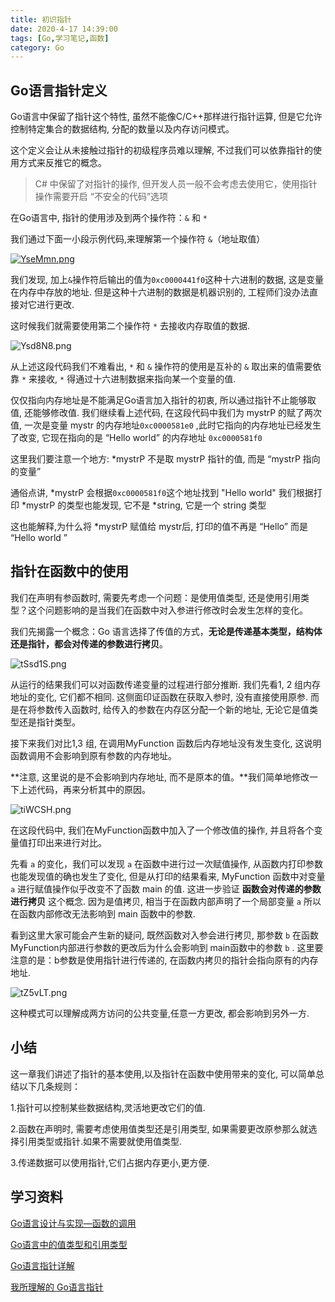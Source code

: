 ```yaml
---
title: 初识指针
date: 2020-4-17 14:39:00
tags: [Go,学习笔记,函数]
category: Go
---
```




## Go语言指针定义

Go语言中保留了指针这个特性, 虽然不能像C/C++那样进行指针运算, 但是它允许控制特定集合的数据结构, 分配的数量以及内存访问模式。

这个定义会让从未接触过指针的初级程序员难以理解, 不过我们可以依靠指针的使用方式来反推它的概念。



> C# 中保留了对指针的操作, 但开发人员一般不会考虑去使用它，使用指针操作需要开启 “不安全的代码”选项



在Go语言中, 指针的使用涉及到两个操作符：`&` 和 ` * ` 

我们通过下面一小段示例代码,来理解第一个操作符 `&`（地址取值）

[![YseMmn.png](https://s1.ax1x.com/2020/05/15/YseMmn.png)](https://imgchr.com/i/YseMmn)

我们发现, 加上`&`操作符后输出的值为`0xc0000441f0`这种十六进制的数据, 这是变量在内存中存放的地址. 但是这种十六进制的数据是机器识别的, 工程师们没办法直接对它进行更改.

这时候我们就需要使用第二个操作符 `*` 去接收内存取值的数据.

![Ysd8N8.png](https://s1.ax1x.com/2020/05/15/Ysd8N8.png)

从上述这段代码我们不难看出, `*` 和 `&` 操作符的使用是互补的  `&` 取出来的值需要依靠 `*` 来接收, `*` 得通过十六进制数据来指向某一个变量的值.

仅仅指向内存地址是不能满足Go语言加入指针的初衷, 所以通过指针不止能够取值, 还能够修改值. 我们继续看上述代码, 在这段代码中我们为 mystrP 的赋了两次值, 一次是变量 mystr 的内存地址`0xc0000581e0` ,此时它指向的内存地址已经发生了改变, 它现在指向的是 “Hello world” 的内存地址 `0xc0000581f0`

这里我们要注意一个地方:  *mystrP 不是取 mystrP 指针的值, 而是 “mystrP 指向的变量”

通俗点讲, *mystrP 会根据`0xc0000581f0`这个地址找到 "Hello world" 我们根据打印 *mystrP 的类型也能发现, 它不是 *string, 它是一个 string 类型

这也能解释,为什么将 *mystrP 赋值给 mystr后, 打印的值不再是 “Hello” 而是 “Hello world ” 



## 指针在函数中的使用

我们在声明有参函数时, 需要先考虑一个问题：是使用值类型, 还是使用引用类型？这个问题影响的是当我们在函数中对入参进行修改时会发生怎样的变化。

我们先揭露一个概念：Go 语言选择了传值的方式，**无论是传递基本类型，结构体还是指针，都会对传递的参数进行拷贝**。

![tSsd1S.png](https://s1.ax1x.com/2020/05/24/tSsd1S.png)

从运行的结果我们可以对函数传递变量的过程进行部分推断. 我们先看1, 2 组内存地址的变化, 它们都不相同. 这侧面印证函数在获取入参时, 没有直接使用原参. 而是在将参数传入函数时, 给传入的参数在内存区分配一个新的地址, 无论它是值类型还是指针类型。

接下来我们对比1,3 组, 在调用MyFunction 函数后内存地址没有发生变化, 这说明函数调用不会影响到原有参数的内存地址。

**注意, 这里说的是不会影响到内存地址, 而不是原本的值。**我们简单地修改一下上述代码，再来分析其中的原因。

![tiWCSH.png](https://s1.ax1x.com/2020/05/26/tiWCSH.png)

在这段代码中, 我们在MyFunction函数中加入了一个修改值的操作, 并且将各个变量值打印出来进行对比。

先看 `a` 的变化，我们可以发现 `a` 在函数中进行过一次赋值操作, 从函数内打印参数也能发现值的确也发生了变化, 但是从打印的结果看来, MyFunction 函数中对变量 `a` 进行赋值操作似乎改变不了函数 main 的值. 这进一步验证 **函数会对传递的参数进行拷贝** 这个概念. 因为是值拷贝, 相当于在函数内部声明了一个局部变量 `a` 所以在函数内部修改无法影响到 main 函数中的参数.

看到这里大家可能会产生新的疑问, 既然函数对入参会进行拷贝, 那参数 `b` 在函数MyFunction内部进行参数的更改后为什么会影响到 main函数中的参数 `b` . 这里要注意的是：b参数是使用指针进行传递的, 在函数内拷贝的指针会指向原有的内存地址.  



![tZ5vLT.png](https://s1.ax1x.com/2020/05/28/tZ5vLT.png)

这种模式可以理解成两方访问的公共变量,任意一方更改, 都会影响到另外一方.  





## 小结

这一章我们讲述了指针的基本使用,以及指针在函数中使用带来的变化, 可以简单总结以下几条规则：

1.指针可以控制某些数据结构,灵活地更改它们的值.

2.函数在声明时, 需要考虑使用值类型还是引用类型, 如果需要更改原参那么就选择引用类型或指针.如果不需要就使用值类型.

3.传递数据可以使用指针,它们占据内存更小,更方便. 



## 学习资料

[Go语言设计与实现—函数的调用](https://draveness.me/golang/docs/part2-foundation/ch04-basic/golang-function-call/)

[Go语言中的值类型和引用类型](https://blog.csdn.net/li_101357/article/details/80199636/)

[Go语言指针详解](http://c.biancheng.net/view/21.html)

[我所理解的 Go语言指针](https://blog.csdn.net/hel12he/article/details/80590519)
